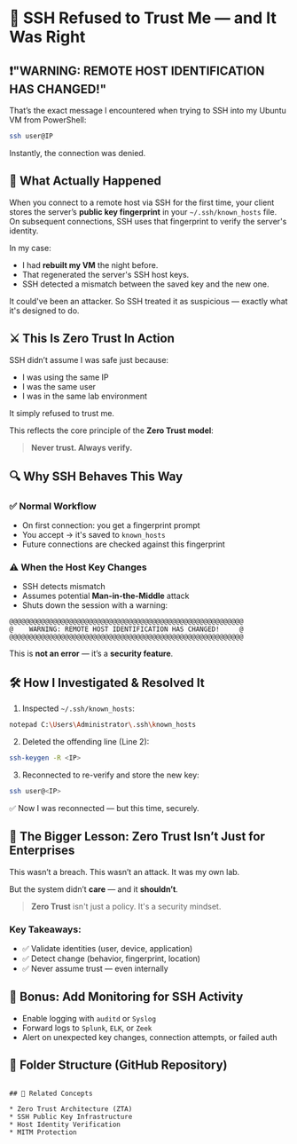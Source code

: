# 🔐 SSH Refused to Trust Me — and It Was Right

## ❗️"WARNING: REMOTE HOST IDENTIFICATION HAS CHANGED!"

That’s the exact message I encountered when trying to SSH into my Ubuntu VM from PowerShell:

```bash
ssh user@IP
```

Instantly, the connection was denied.

## 🧠 What Actually Happened

When you connect to a remote host via SSH for the first time, your client stores the server’s **public key fingerprint** in your `~/.ssh/known_hosts` file. On subsequent connections, SSH uses that fingerprint to verify the server's identity.

In my case:

* I had **rebuilt my VM** the night before.
* That regenerated the server's SSH host keys.
* SSH detected a mismatch between the saved key and the new one.

It could've been an attacker.
So SSH treated it as suspicious — exactly what it's designed to do.

## ⚔️ This Is Zero Trust In Action

SSH didn’t assume I was safe just because:

* I was using the same IP
* I was the same user
* I was in the same lab environment

It simply refused to trust me.

This reflects the core principle of the **Zero Trust model**:

> **Never trust. Always verify.**

## 🔍 Why SSH Behaves This Way

### ✅ Normal Workflow

* On first connection: you get a fingerprint prompt
* You accept → it's saved to `known_hosts`
* Future connections are checked against this fingerprint

### ⚠️ When the Host Key Changes

* SSH detects mismatch
* Assumes potential **Man-in-the-Middle** attack
* Shuts down the session with a warning:

```text
@@@@@@@@@@@@@@@@@@@@@@@@@@@@@@@@@@@@@@@@@@@@@@@@@@@@@@@@@@@
@    WARNING: REMOTE HOST IDENTIFICATION HAS CHANGED!     @
@@@@@@@@@@@@@@@@@@@@@@@@@@@@@@@@@@@@@@@@@@@@@@@@@@@@@@@@@@@
```

This is **not an error** — it’s a **security feature**.

## 🛠 How I Investigated & Resolved It

1. Inspected `~/.ssh/known_hosts`:

```bash
notepad C:\Users\Administrator\.ssh\known_hosts
```

2. Deleted the offending line (Line 2):

```bash
ssh-keygen -R <IP>
```

3. Reconnected to re-verify and store the new key:

```bash
ssh user@<IP>
```

✅ Now I was reconnected — but this time, securely.

## 🔐 The Bigger Lesson: Zero Trust Isn’t Just for Enterprises

This wasn’t a breach.
This wasn’t an attack.
It was my own lab.

But the system didn’t **care** — and it **shouldn’t**.

> **Zero Trust** isn't just a policy. It's a security mindset.

### Key Takeaways:

* ✅ Validate identities (user, device, application)
* ✅ Detect change (behavior, fingerprint, location)
* ✅ Never assume trust — even internally

## 🧪 Bonus: Add Monitoring for SSH Activity

* Enable logging with `auditd` or `Syslog`
* Forward logs to `Splunk`, `ELK`, or `Zeek`
* Alert on unexpected key changes, connection attempts, or failed auth

## 📂 Folder Structure (GitHub Repository)

```

## 📎 Related Concepts

* Zero Trust Architecture (ZTA)
* SSH Public Key Infrastructure
* Host Identity Verification
* MITM Protection


